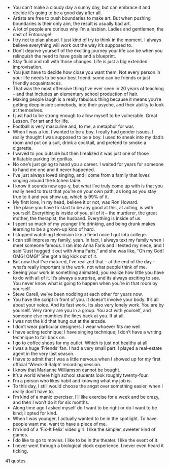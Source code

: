  - You can’t make a cloudy day a sunny day, but can embrace it and decide it’s going to be a good day after all.
 - Artists are free to push boundaries to make art. But when pushing boundaries is their only aim, the result is usually bad art.
 - A lot of people are curious why I’m a lesbian. Ladies and gentlemen, the cast of Entourage!
 - I try not to plan ahead. I just kind of try to think in the moment. I always believe everything will work out the way it’s supposed to.
 - Don’t deprive yourself of the exciting journey your life can be when you relinquish the need to have goals and a blueprint.
 - Stay fluid and roll with those changes. Life is just a big extended improvisation.
 - You just have to decide how close you want them. Not every person in your life needs to be your best friend: some can be friends or just friendly acquaintances.
 - That was the most offensive thing I’ve ever seen in 20 years of teaching – and that includes an elementary school production of hair.
 - Making people laugh is a really fabulous thing because it means you’re getting deep inside somebody, into their psyche, and their ability to look at themselves.
 - I just had to be strong enough to allow myself to be vulnerable. Great Lesson. For art and for life.
 - Football is very masculine and, to me, a metaphor for war.
 - When I was a kid, I wanted to be a boy. I really had gender issues. I really thought I was supposed to be a boy. I used to sneak into my dad’s room and put on a suit, drink a cocktail, and pretend to smoke a cigarette.
 - I waved to you outside but then I realized it was just one of those inflatable parking lot gorillas.
 - No one’s just going to hand you a career. I waited for years for someone to hand me one and it never happened.
 - I’ve just always loved singing, and I come from a family that loves singing around the kitchen table.
 - I know it sounds new age-y, but what I’ve truly come up with is that you really need to trust that you’re on your own path, as long as you stay true to it and you show up, which is 99% of it.
 - My first love, in my head, believe it or not, was Ron Howard.
 - The place you have to start to be any good at this, at acting, is with yourself. Everything is inside of you, all of it – the murderer, the great mother, the therapist, the husband. Everything is inside of us.
 - I spent so much of my younger life drinking, and being drunk makes learning to be a grown-up kind of hard.
 - I stopped watching television like a fiend once I got into college.
 - I can still impress my family, yeah. In fact, I always text my family when I meet someone famous. I ran into Anna Faris and I texted my niece, and I said “Just hugged it out with Anna Faris,” and she was like, “Oh my God! OMG! OMG!” She got a big kick out of it.
 - But now that I’ve matured, I’ve realized that – at the end of the day – what’s really important is the work, not what people think of me.
 - Seeing your work in something animated, you realize how little you have to do with all of it. It’s always a surprise, and its always exciting to see. You never know what is going to happen when you’re in that room by yourself.
 - Steve Carell, we’ve been nodding at each other for years now.
 - You have the script in front of you. It doesn’t involve your body. It’s all about your voice. And its fast work. Its also very lonely work. You are by yourself. Very rarely are you in a group. You act with yourself, and someone else mumbles the lines back at you. If at all.
 - I was not the kid that hung out at the arcade.
 - I don’t wear particular designers. I wear whoever fits me well.
 - I have acting technique; I have singing technique; I don’t have a writing technique to fall back on.
 - I go to coffee shops for my outlet. Which is just not healthy at all.
 - I was a huge ‘Friends’ fan. I had a very small part. I played a real-estate agent in the very last season.
 - I have to admit that I was a little nervous when I showed up for my first official ‘Wreck-It Ralph’ recording session.
 - I know that Marianne Williamson cannot be bought.
 - It’s a world where high school students look roughly twenty-four.
 - I’m a person who likes habit and knowing what my job is.
 - To this day, I still would choose the angst over something easier, when I really don’t have to.
 - I’m kind of a manic exerciser. I’ll like exercise for a week and be crazy, and then I won’t do it for six months.
 - Along time ago I asked myself do I want to be right or do I want to be kind; I opted for kind.
 - When I was younger, I actually wanted to be in the spotlight. To have people want me, want to have a piece of me.
 - I’m kind of a ‘Fix-It Felix’ video girl. I like the simpler, sweeter kind of games.
 - I do like to go to movies. I like to be in the theater. I like the event of it.
 - I never went through a biological clock experience. I never even heard it ticking.

41 quotes
